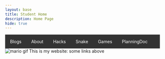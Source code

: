 ```yaml
---
layout: base
title: Student Home 
description: Home Page
hide: true
---
```


<ul>
  <li><a href="https://zachpeltz.github.io/zach_2025/blogs/">Blogs</a></li>
  <li><a href="https://zachpeltz.github.io/zach_2025/about/">About</a></li>
  <li><a href="https://zachpeltz.github.io/zach_2025/devops/hacks">Hacks</a></li>
  <li><a href="https://zachpeltz.github.io/zach_2025/snake/">Snake</a></li>
  <li><a href="https://zachpeltz.github.io/zach_2025/games/">Games</a></li>
  <li><a href="https://zachpeltz.github.io/zach_2025/planningdocument/">PlanningDoc</a></li>
</ul>
<style>
ul {
  list-style-type: none;
  margin: 0;
  padding: 0;
  overflow: hidden;
  background-color: #333;
}
li {
  float: left;
}
li a {
  display: block;
  color: white;
  text-align: center;
  padding: 14px 16px;
  text-decoration: none;
}
li a:hover {
  background-color: #111;
}
</style>

<img src="https://media.tenor.com/xKJ0blGgIlQAAAAM/dance-happy.gif" alt="mario gif">
This is my website: some links above
